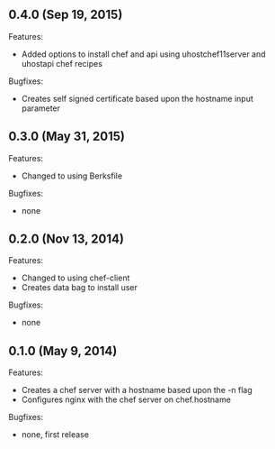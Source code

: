 ## 0.4.0 (Sep 19, 2015)

Features:

  - Added options to install chef and api using uhostchef11server and uhostapi chef recipes

Bugfixes:

  - Creates self signed certificate based upon the hostname input parameter

## 0.3.0 (May 31, 2015)

Features:

  - Changed to using Berksfile

Bugfixes:

  - none

## 0.2.0 (Nov 13, 2014)

Features:

  - Changed to using chef-client 
  - Creates data bag to install user

Bugfixes:

  - none

## 0.1.0 (May 9, 2014)

Features:

  - Creates a chef server with a hostname based upon the -n flag
  - Configures nginx with the chef server on chef.hostname

Bugfixes:

  - none, first release
